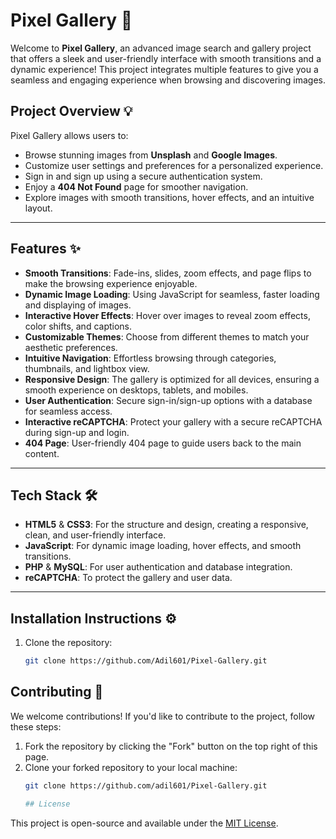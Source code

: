# Pixel Gallery 🌟

Welcome to **Pixel Gallery**, an advanced image search and gallery project that offers a sleek and user-friendly interface with smooth transitions and a dynamic experience! This project integrates multiple features to give you a seamless and engaging experience when browsing and discovering images.

## Project Overview 💡

Pixel Gallery allows users to:

- Browse stunning images from **Unsplash** and **Google Images**.
- Customize user settings and preferences for a personalized experience.
- Sign in and sign up using a secure authentication system.
- Enjoy a **404 Not Found** page for smoother navigation.
- Explore images with smooth transitions, hover effects, and an intuitive layout.

---

## Features ✨

- **Smooth Transitions**: Fade-ins, slides, zoom effects, and page flips to make the browsing experience enjoyable.
- **Dynamic Image Loading**: Using JavaScript for seamless, faster loading and displaying of images.
- **Interactive Hover Effects**: Hover over images to reveal zoom effects, color shifts, and captions.
- **Customizable Themes**: Choose from different themes to match your aesthetic preferences.
- **Intuitive Navigation**: Effortless browsing through categories, thumbnails, and lightbox view.
- **Responsive Design**: The gallery is optimized for all devices, ensuring a smooth experience on desktops, tablets, and mobiles.
- **User Authentication**: Secure sign-in/sign-up options with a database for seamless access.
- **Interactive reCAPTCHA**: Protect your gallery with a secure reCAPTCHA during sign-up and login.
- **404 Page**: User-friendly 404 page to guide users back to the main content.

---

## Tech Stack 🛠

- **HTML5** & **CSS3**: For the structure and design, creating a responsive, clean, and user-friendly interface.
- **JavaScript**: For dynamic image loading, hover effects, and smooth transitions.
- **PHP** & **MySQL**: For user authentication and database integration.
- **reCAPTCHA**: To protect the gallery and user data.

---

## Installation Instructions ⚙️

1. Clone the repository:
   ```bash
   git clone https://github.com/Adil601/Pixel-Gallery.git
## Contributing 🤝

We welcome contributions! If you'd like to contribute to the project, follow these steps:

1. Fork the repository by clicking the "Fork" button on the top right of this page.
2. Clone your forked repository to your local machine:
   ```bash
   git clone https://github.com/adil601/Pixel-Gallery.git

   ## License

This project is open-source and available under the [MIT License](LICENSE).
